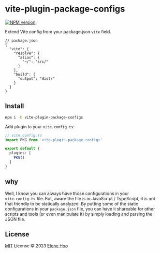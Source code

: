 # vite-plugin-package-configs

[![NPM version](https://img.shields.io/npm/v/vite-plugin-package-configs?color=a1b858&label=)](https://www.npmjs.com/package/vite-plugin-package-configs)

Extend Vite config from your package.json `vite` field.

```jsonc
// package.json
{
  "vite": {
    "resolve": {
      "alias": {
        "~/": "src/"
      }
    },
    "build": {
      "output": "dist/"
    }
  }
}
```

## Install

```bash
npm i -D vite-plugin-package-configs
```

Add plugin to your `vite.config.ts`:

```ts
// vite.config.ts
import PKG from 'vite-plugin-package-configs'

export default {
  plugins: [
    PKG()
  ]
}
```

## why

Well, I know you can always have those configurations in your `vite.config.ts` file. But, aware the file is in JavaScript / TypeScript, it is not that friendly to be statically analyzed. By putting some of the static configurations in your `package.json` file, you can have it shareable for other scripts and tools (or even manipulate it) by simply loading and parsing the JSON file.

## License

[MIT](./LICENSE) License © 2023 [Elone Hoo](https://github.com/elonehoo)

